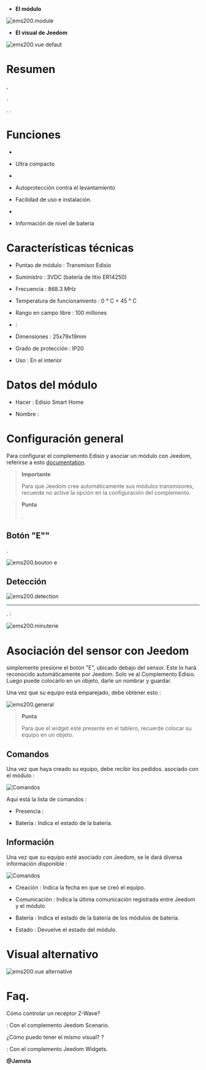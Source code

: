 -   **El módulo**

![ems200.module](images/ems200/ems200.module.jpg)

-   **El visual de Jeedom**

![ems200.vue defaut](images/ems200/ems200.vue-defaut.jpg)

Resumen 
======

,

.


. 
.

Funciones 
=========

-   

-   Ultra compacto

-   

-   Autoprotección contra el levantamiento

-   Facilidad de uso e instalación.

-   

-   Información de nivel de batería

Características técnicas 
===========================

-   Puntao de módulo : Transmisor Edisio

-   Suministro : 3VDC (batería de litio ER14250)

-   Frecuencia : 868.3 MHz

-   Temperatura de funcionamiento : 0 ° C + 45 ° C

-   Rango en campo libre : 100 millones

-    : 

-   Dimensiones : 25x79x19mm

-   Grado de protección : IP20

-   Uso : En el interior

Datos del módulo 
=================

-   Hacer : Edisio Smart Home

-   Nombre : 

Configuración general 
======================

Para configurar el complemento Edisio y asociar un módulo con Jeedom,
referirse a esto
[documentation](https://www.jeedom.fr/doc/documentation/plugins/edisio/es_ES/edisio.html).

> **Importante**
>
> Para que Jeedom cree automáticamente sus módulos transmisores, recuerde
> no active la opción en la configuración del complemento.

> **Punta**
>
> 
> .

Botón "E"" 
----------


.

![ems200.bouton e](images/ems200/ems200.bouton-e.jpg)

Detección 
---------



![ems200.detection](images/ems200/ems200.detection.jpg)

 
-----------------------

. 
 :

![ems200.minuterie](images/ems200/ems200.minuterie.jpg)

Asociación del sensor con Jeedom 
===============================


simplemente presione el botón "E", ubicado debajo del sensor. Este lo hará
reconocido automáticamente por Jeedom. Solo ve al
Complemento Edisio. Luego puede colocarlo en un objeto, darle un
nombrar y guardar.

Una vez que su equipo está emparejado, debe obtener esto :

![ems200.general](images/ems200/ems200.general.jpg)

> **Punta**
>
> Para que el widget esté presente en el tablero, recuerde colocar
> su equipo en un objeto.

Comandos 
---------

Una vez que haya creado su equipo, debe recibir los pedidos.
asociado con el módulo :

![Comandos](images/ems200/ems200.commande.jpg)

Aquí está la lista de comandos :

-   Presencia : 
    

-   Batería : Indica el estado de la batería.

Información 
------------

Una vez que su equipo esté asociado con Jeedom, se le dará diversa información
disponible :

![Comandos](images/ems200/ems200.informations.jpg)

-   Creación : Indica la fecha en que se creó el equipo.

-   Comunicación : Indica la última comunicación registrada entre
    Jeedom y el módulo

-   Batería : Indica el estado de la batería de los módulos de batería.

-   Estado : Devuelve el estado del módulo.

Visual alternativo 
=================

![ems200.vue alternative](images/ems200/ems200.vue-alternative.jpg)

Faq. 
======

Cómo controlar un receptor Z-Wave?

:   Con el complemento Jeedom Scenario.

¿Cómo puedo tener el mismo visual? ?

:   Con el complemento Jeedom Widgets.

**@Jamsta**
